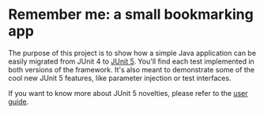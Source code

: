 # Remember me: a small bookmarking app

The purpose of this project is to show how a simple Java application can be easily migrated from JUnit 4 to [JUnit 5](https://junit.org/junit5). You'll find each test implemented in both versions of the framework.
It's also meant to demonstrate some of the cool new JUnit 5 features, like parameter injection or test interfaces.

If you want to know more about JUnit 5 novelties, please refer to the [user guide](https://junit.org/junit5/docs/current/user-guide).
